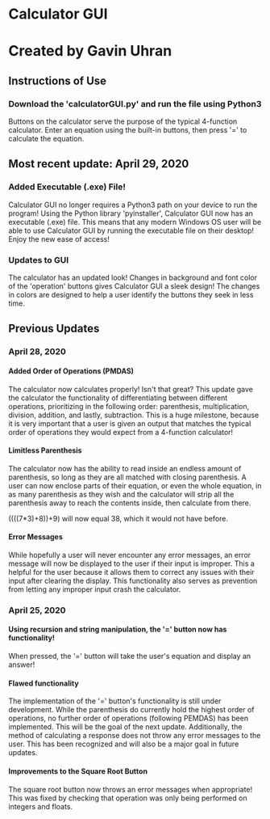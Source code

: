 # Calculator GUI
# Created by Gavin Uhran

## Instructions of Use
### Download the 'calculatorGUI.py' and run the file using Python3
Buttons on the calculator serve the purpose of the typical 4-function calculator. Enter an equation using the built-in buttons, then press '=' to calculate the equation. 

## Most recent update: April 29, 2020
### Added Executable (.exe) File!
Calculator GUI no longer requires a Python3 path on your device to run the program! Using the Python library 'pyinstaller', Calculator GUI now has an executable (.exe) file. This means that any modern Windows OS user will be able to use Calculator GUI by running the executable file on their desktop! Enjoy the new ease of access!

### Updates to GUI
The calculator has an updated look! Changes in background and font color of the 'operation' buttons gives Calculator GUI a sleek design! The changes in colors are designed to help a user identify the buttons they seek in less time.

## Previous Updates
### April 28, 2020
#### Added Order of Operations (PMDAS)
The calculator now calculates properly! Isn't that great? This update gave the calculator the functionality of differentiating between different operations, prioritizing in the following order: parenthesis, multiplication, division, addition, and lastly, subtraction. This is a huge milestone, because it is very important that a user is given an output that matches the typical order of operations they would expect from a 4-function calculator!

#### Limitless Parenthesis
The calculator now has the ability to read inside an endless amount of parenthesis, so long as they are all matched with closing parenthesis. A user can now enclose parts of their equation, or even the whole equation, in as many parenthesis as they wish and the calculator will strip all the parenthesis away to reach the contents inside, then calculate from there. 

((((7*3)+8))+9) will now equal 38, which it would not have before.

#### Error Messages
While hopefully a user will never encounter any error messages, an error message will now be displayed to the user if their input is improper. This a helpful for the user because it allows them to correct any issues with their input after clearing the display. This functionality also serves as prevention from letting any improper input crash the calculator.

### April 25, 2020
#### Using recursion and string manipulation, the '=' button now has functionality!
When pressed, the '=' button will take the user's equation and display an answer!

#### Flawed functionality
The implementation of the '=' button's functionality is still under development. While the parenthesis do currently hold the highest order of operations, no further order of operations (following PEMDAS) has been implemented. This will be the goal of the next update. Additionally, the method of calculating a response does not throw any error messages to the user. This has been recognized and will also be a major goal in future updates.

#### Improvements to the Square Root Button
The square root button now throws an error messages when appropriate! This was fixed by checking that operation was only being performed on integers and floats.
